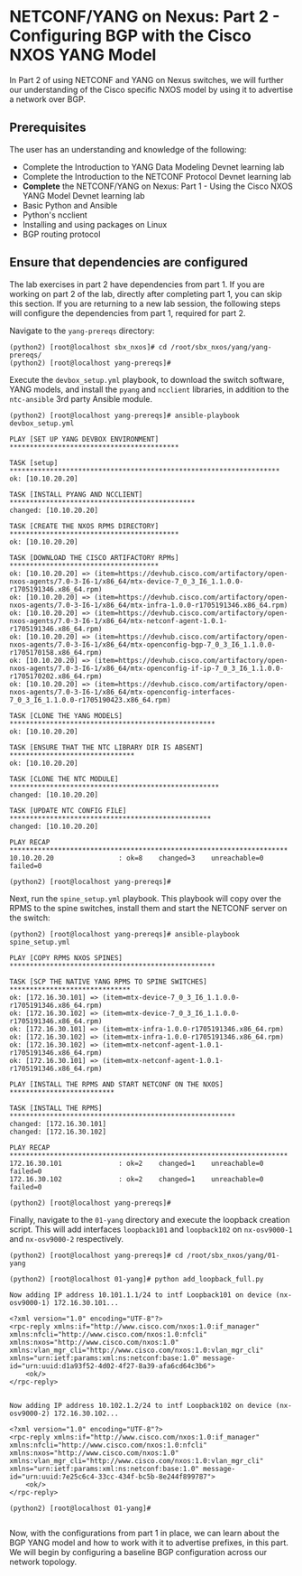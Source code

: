 # NETCONF/YANG on Nexus: Part 2 - Configuring BGP with the Cisco NXOS YANG Model

In Part 2 of using NETCONF and YANG on Nexus switches, we will further our understanding of the Cisco specific NXOS model by using it to advertise a network over BGP. 

## Prerequisites

The user has an understanding and knowledge of the following:
- Complete the Introduction to YANG Data Modeling Devnet learning lab
- Complete the Introduction to the NETCONF Protocol Devnet learning lab 
- **Complete** the NETCONF/YANG on Nexus: Part 1 - Using the Cisco NXOS YANG Model Devnet learning lab
- Basic Python and Ansible
- Python's ncclient
- Installing and using packages on Linux
- BGP routing protocol


## Ensure that dependencies are configured

The lab exercises in part 2 have dependencies from part 1. If you are working on part 2 of the lab, directly after completing part 1, you can skip this section. If you are returning to a new lab session, the following steps will configure the dependencies from part 1, required for part 2.

Navigate to the `yang-prereqs` directory:

```shell
(python2) [root@localhost sbx_nxos]# cd /root/sbx_nxos/yang/yang-prereqs/
(python2) [root@localhost yang-prereqs]#
```

Execute the `devbox_setup.yml` playbook, to download the switch software, YANG models, and install the `pyang` and `ncclient` libraries, in addition to the `ntc-ansible` 3rd party Ansible module.

```shell
(python2) [root@localhost yang-prereqs]# ansible-playbook devbox_setup.yml 

PLAY [SET UP YANG DEVBOX ENVIRONMENT] ******************************************

TASK [setup] *******************************************************************
ok: [10.10.20.20]

TASK [INSTALL PYANG AND NCCLIENT] **********************************************
changed: [10.10.20.20]

TASK [CREATE THE NXOS RPMS DIRECTORY] ******************************************
ok: [10.10.20.20]

TASK [DOWNLOAD THE CISCO ARTIFACTORY RPMs] *************************************
ok: [10.10.20.20] => (item=https://devhub.cisco.com/artifactory/open-nxos-agents/7.0-3-I6-1/x86_64/mtx-device-7_0_3_I6_1.1.0.0-r1705191346.x86_64.rpm)
ok: [10.10.20.20] => (item=https://devhub.cisco.com/artifactory/open-nxos-agents/7.0-3-I6-1/x86_64/mtx-infra-1.0.0-r1705191346.x86_64.rpm)
ok: [10.10.20.20] => (item=https://devhub.cisco.com/artifactory/open-nxos-agents/7.0-3-I6-1/x86_64/mtx-netconf-agent-1.0.1-r1705191346.x86_64.rpm)
ok: [10.10.20.20] => (item=https://devhub.cisco.com/artifactory/open-nxos-agents/7.0-3-I6-1/x86_64/mtx-openconfig-bgp-7_0_3_I6_1.1.0.0-r1705170158.x86_64.rpm)
ok: [10.10.20.20] => (item=https://devhub.cisco.com/artifactory/open-nxos-agents/7.0-3-I6-1/x86_64/mtx-openconfig-if-ip-7_0_3_I6_1.1.0.0-r1705170202.x86_64.rpm)
ok: [10.10.20.20] => (item=https://devhub.cisco.com/artifactory/open-nxos-agents/7.0-3-I6-1/x86_64/mtx-openconfig-interfaces-7_0_3_I6_1.1.0.0-r1705190423.x86_64.rpm)

TASK [CLONE THE YANG MODELS] ***************************************************
ok: [10.10.20.20]

TASK [ENSURE THAT THE NTC LIBRARY DIR IS ABSENT] *******************************
ok: [10.10.20.20]

TASK [CLONE THE NTC MODULE] ****************************************************
changed: [10.10.20.20]

TASK [UPDATE NTC CONFIG FILE] **************************************************
changed: [10.10.20.20]

PLAY RECAP *********************************************************************
10.10.20.20                : ok=8    changed=3    unreachable=0    failed=0   

(python2) [root@localhost yang-prereqs]# 

```

Next, run the `spine_setup.yml` playbook. This playbook will copy over the RPMS to the spine switches, install them and start the NETCONF server on the switch:

``` shell
(python2) [root@localhost yang-prereqs]# ansible-playbook spine_setup.yml 

PLAY [COPY RPMS NXOS SPINES] ***************************************************

TASK [SCP THE NATIVE YANG RPMS TO SPINE SWITCHES] ******************************
ok: [172.16.30.101] => (item=mtx-device-7_0_3_I6_1.1.0.0-r1705191346.x86_64.rpm)
ok: [172.16.30.102] => (item=mtx-device-7_0_3_I6_1.1.0.0-r1705191346.x86_64.rpm)
ok: [172.16.30.101] => (item=mtx-infra-1.0.0-r1705191346.x86_64.rpm)
ok: [172.16.30.102] => (item=mtx-infra-1.0.0-r1705191346.x86_64.rpm)
ok: [172.16.30.102] => (item=mtx-netconf-agent-1.0.1-r1705191346.x86_64.rpm)
ok: [172.16.30.101] => (item=mtx-netconf-agent-1.0.1-r1705191346.x86_64.rpm)

PLAY [INSTALL THE RPMS AND START NETCONF ON THE NXOS] **************************

TASK [INSTALL THE RPMS] ********************************************************
changed: [172.16.30.101]
changed: [172.16.30.102]

PLAY RECAP *********************************************************************
172.16.30.101              : ok=2    changed=1    unreachable=0    failed=0   
172.16.30.102              : ok=2    changed=1    unreachable=0    failed=0   

(python2) [root@localhost yang-prereqs]# 

```
Finally, navigate to the `01-yang` directory and execute the loopback creation script. This will add interfaces `loopback101` and `loopback102` on `nx-osv9000-1` and `nx-osv9000-2` respectively.

``` shell
(python2) [root@localhost yang-prereqs]# cd /root/sbx_nxos/yang/01-yang

(python2) [root@localhost 01-yang]# python add_loopback_full.py 

Now adding IP address 10.101.1.1/24 to intf Loopback101 on device (nx-osv9000-1) 172.16.30.101...

<?xml version="1.0" encoding="UTF-8"?>
<rpc-reply xmlns:if="http://www.cisco.com/nxos:1.0:if_manager" xmlns:nfcli="http://www.cisco.com/nxos:1.0:nfcli" xmlns:nxos="http://www.cisco.com/nxos:1.0" xmlns:vlan_mgr_cli="http://www.cisco.com/nxos:1.0:vlan_mgr_cli" xmlns="urn:ietf:params:xml:ns:netconf:base:1.0" message-id="urn:uuid:d1a93f52-4d02-4f27-8a39-afa6cd64c3b6">
    <ok/>
</rpc-reply>


Now adding IP address 10.102.1.2/24 to intf Loopback102 on device (nx-osv9000-2) 172.16.30.102...

<?xml version="1.0" encoding="UTF-8"?>
<rpc-reply xmlns:if="http://www.cisco.com/nxos:1.0:if_manager" xmlns:nfcli="http://www.cisco.com/nxos:1.0:nfcli" xmlns:nxos="http://www.cisco.com/nxos:1.0" xmlns:vlan_mgr_cli="http://www.cisco.com/nxos:1.0:vlan_mgr_cli" xmlns="urn:ietf:params:xml:ns:netconf:base:1.0" message-id="urn:uuid:7e25c6c4-33cc-434f-bc5b-8e244f899787">
    <ok/>
</rpc-reply>

(python2) [root@localhost 01-yang]# 


```

Now, with the configurations from part 1 in place, we can learn about the BGP YANG model and how to work with it to advertise prefixes, in this part. We will begin by configuring a baseline BGP configuration across our network topology.
